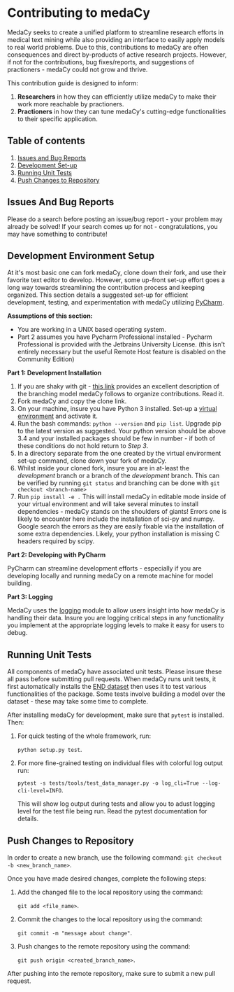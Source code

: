 # Contributing to medaCy
MedaCy seeks to create a unified platform to streamline research efforts in medical text mining while also providing an interface to easily apply models to real world problems.
Due to this, contributions to medaCy are often consequences and direct by-products of active research projects.
However, if not for the contributions, bug fixes/reports, and suggestions of practioners - medaCy could not grow and thrive.

This contribution guide is designed to inform:

1. **Researchers** in how they can efficiently utilize medaCy to make their work more reachable by practioners.
2. **Practioners** in how they can tune medaCy's cutting-edge functionalities to their specific application.
## Table of contents
1. [Issues and Bug Reports](#issues-and-bug-reports)
2. [Development Set-up](#development-environment-setup)
3. [Running Unit Tests](#running-unit-tests)
4. [Push Changes to Repository](#push-changes-to-repository)

## Issues And Bug Reports
Please do a search before posting an issue/bug report - your problem may already be solved! If your search comes up for not - congratulations, you may have something to contribute!

## Development Environment Setup
At it's most basic one can fork medaCy, clone down their fork, and use their favorite text editor to develop. However, some up-front set-up effort goes a long way towards streamlining the contribution process and keeping organized.
This section details a suggested set-up for efficient development, testing, and experimentation with medaCy utilizing [PyCharm](https://www.jetbrains.com/pycharm/).

**Assumptions of this section:**
-  You are working in a UNIX based operating system.
-  Part 2 assumes you have Pycharm Professional installed - Pycharm Professional is provided with the Jetbrains University License. (this isn't entirely necessary but the useful Remote Host feature is disabled on the Community Edition)

**Part 1: Development Installation**

1. If you are shaky with git - [this link](https://nvie.com/posts/a-successful-git-branching-model/) provides an excellent description of the branching model medaCy follows to organize contributions. Read it.
2. Fork medaCy and copy the clone link.
3. On your machine, insure you have Python 3 installed. Set-up a [virtual environment](https://docs.python.org/3/library/venv.html) and activate it.
4. Run the bash commands: `python --version` and `pip list`. Upgrade pip to the latest version as suggested. Your python version should be above 3.4 and your installed packages should be few in number - if both of these conditions do not hold return to *Step 3*.
5. In a directory separate from the one created by the virtual envirorment set-up command, clone down your fork of medaCy.
6. Whilst inside your cloned fork, insure you are in at-least the *development* branch or a branch of the *development* branch. This can be verified by running `git status` and branching can be done with `git checkout <branch-name>`
7. Run `pip install -e .` This will install medaCy in editable mode inside of your virtual environment and will take several minutes to install dependencies - medaCy stands on the shoulders of giants! Errors one is likely to encounter here include the installation of sci-py and numpy. Google search the errors as they are easily fixable via the installation of some extra dependencies. Likely, your python installation is missing C headers required by scipy.

**Part 2: Developing with PyCharm**

PyCharm can streamline development efforts - especially if you are developing locally and running medaCy on a remote machine for model building.

**Part 3: Logging**

MedaCy uses the [logging](https://docs.python.org/3/howto/logging.html#logging-basic-tutorial) module to allow users insight into how medaCy is handling their data. Insure you are logging critical steps in any functionality you implement at the appropriate logging levels to make it easy for users to debug.

## Running Unit Tests
All components of medaCy have associated unit tests. Please insure these all pass before submitting pull requests. When medaCy runs unit tests, it first automatically installs the [END dataset](https://github.com/NanoNLP/medaCy_dataset_end) then uses it to test various functionalities of the package. Some tests involve building a model over the dataset - these may take some time to complete.

After installing medaCy for development, make sure that `pytest` is installed. Then:

1) For quick testing of the whole framework, run:

    `python setup.py test`.
1) For more fine-grained testing on individual files with colorful log output run:

    `pytest -s tests/tools/test_data_manager.py -o log_cli=True --log-cli-level=INFO`.

    This will show log output during tests and allow you to adust logging level for the test file being run. Read the pytest documentation for details.

## Push Changes to Repository
In order to create a new branch, use the following command: `git checkout -b <new_branch_name>`.

Once you have made desired changes, complete the following steps:

1) Add the changed file to the local repository using the command: 

    `git add <file_name>`.

2) Commit the changes to the local repository using the command:
 
    `git commit -m "message about change"`.

3) Push changes to the remote repository using the command:

    `git push origin <created_branch_name>`.

After pushing into the remote repository, make sure to submit a new pull request.


